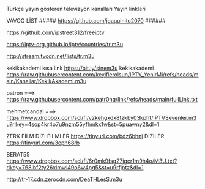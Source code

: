 Türkçe yayın gösteren televizyon kanalları  Yayın linkleri

VAVOO LİST ##### https://github.com/joaquinito2070  ######

https://github.com/ipstreet312/freeiptv

https://iptv-org.github.io/iptv/countries/tr.m3u

http://stream.tvcdn.net/lists/tr.m3u

kekikakademi kısa link https://bit.ly/sinem3u
kekikakademi https://raw.githubusercontent.com/keyiflerolsun/IPTV_YenirMi/refs/heads/main/Kanallar/KekikAkademi.m3u

patron ===> https://raw.githubusercontent.com/patr0nq/link/refs/heads/main/fullLink.txt

mehmetcandal ===> https://www.dropbox.com/scl/fi/v2kehgxdx8tzkby03kpht/IPTVSevenler.m3u?rlkey=4sop4kr4o7u9nzm55yfhmkx1w&st=5puawny2&dl=1

ZERK  FİLM DİZİ
FİLMLER
https://tinyurl.com/bdz6bhnj
DİZİLER
https://tinyurl.com/3eph68rb

BERAT55
https://www.dropbox.com/scl/fi/6r0mk9fsg27jgcr1m9h4o/M3U.txt?rlkey=768ibf2ty26ximwi49o6w4pg5&st=u9rfjptz&dl=1

http://tr-17.cdn.zerocdn.com/DeaTHLesS.m3u








